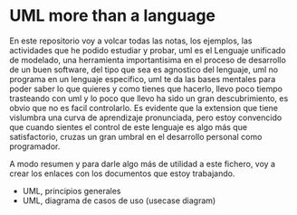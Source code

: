# UML more than a language

En este repositorio voy a volcar todas las notas, los ejemplos, las actividades que he podido estudiar y probar, uml es el Lenguaje unificado de modelado, una herramienta importantisima en el proceso de desarrollo de un buen software, del tipo que sea es agnostico del lenguaje, uml no programa en un lenguaje especifico, uml te da las bases mentales para poder saber lo que quieres y como tienes que hacerlo, llevo poco tiempo trasteando con uml y lo poco que llevo ha sido un gran descubrimiento, es obvio que no es facil controlarlo. Es evidente que la extension que tiene vislumbra una curva de aprendizaje pronunciada,  pero estoy convencido que cuando sientes el control de este lenguaje es algo más que satisfactorio, cruzas un gran umbral en el desarrollo personal como programador.

A modo resumen y para darle algo más de utilidad a este fichero, voy a crear los enlaces con los documentos que estoy trabajando.

- UML, principios generales 
- UML, diagrama de casos de uso (usecase diagram)
